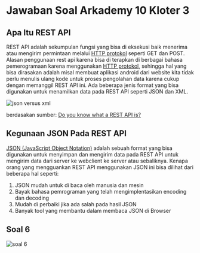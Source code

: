 # Jawaban Soal Arkademy 10 Kloter 3

## Apa Itu REST API

REST API adalah sekumpulan fungsi yang bisa di eksekusi baik menerima atau mengirim permintaan melalui [HTTP protokol][2] seperti GET dan POST. Alasan penggunaan rest api karena bisa di terapkan di berbagai bahasa pemerogramaan karena menggunakan [HTTP protokol][2], sehingga hal yang bisa dirasakan adalah misal membuat aplikasi android dari website kita tidak perlu menulis ulang kode untuk proses pengolahan data karena cukup dengan memanggil REST API ini. Ada beberapa jenis format yang bisa digunakan untuk menamilkan data pada REST API seperti JSON dan XML.

![json versus xml](https://www.sunnyhoi.com/app/uploads/2017/09/json-vs-xml-which-format-to-use-for-your-api.png)

berdasakan sumber: [Do you know what a REST API is?][1]

## Kegunaan JSON Pada REST API

[JSON (JavaScript Object Notation)][3] adalah sebuah format yang bisa digunakan untuk menyimpan dan mengirim data pada REST API untuk mengirim data dari server ke webclient ke server atau sebaliknya. Kenapa orang yang mengguankan REST API menggunakan JSON ini bisa dilihat dari beberapa hal seperti:

1. JSON mudah untuk di baca oleh manusia dan mesin
2. Bayak bahasa pemrograman yang telah mengimplentasikan encoding dan decoding
3. Mudah di perbaiki jika ada salah pada hasil JSON
4. Banyak tool yang membantu dalam membaca JSON di Browser

## Soal 6

![soal 6](https://screenshotscdn.firefoxusercontent.com/images/da0130f2-45ab-4ecd-a060-364784f750eb.png)

[1]: https://www.sitepoint.com/developers-rest-api/
[2]: https://en.wikipedia.org/wiki/Hypertext_Transfer_Protocol
[3]: https://www.w3schools.com/whatis/whatis_json.asp
